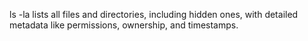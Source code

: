 ls -la lists all files and directories, including hidden ones, with detailed metadata like permissions, ownership, and timestamps.